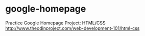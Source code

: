 # google-homepage
Practice Google Homepage
Project: HTML/CSS
http://www.theodinproject.com/web-development-101/html-css
